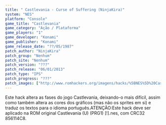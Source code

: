 ```yaml
---
title: " Castlevania - Curse of Suffering (NinjaKira)"
system: "NES"
platform: "Console"
game_title: "Castlevania"
game_category: "Ação / Plataforma"
game_players: "1"
game_developer: "Konami"
game_publisher: "Konami"
game_release_date: "??/05/1987"
patch_author: "NinjaKira"
patch_group: "Nenhum"
patch_site: "Nenhum"
patch_version: "???"
patch_release: "06/01/2013"
patch_type: "IPS"
patch_progress: "???"
patch_images: ["http://www.romhackers.org/imagens/hacks/%5BNES%5D%20Castlevania%20-%20Curse%20of%20Suffering%20-%20NinjaKira%20-%201.png","http://www.romhackers.org/imagens/hacks/%5BNES%5D%20Castlevania%20-%20Curse%20of%20Suffering%20-%20NinjaKira%20-%202.png","http://www.romhackers.org/imagens/hacks/%5BNES%5D%20Castlevania%20-%20Curse%20of%20Suffering%20-%20NinjaKira%20-%203.png"]
---
```

Este hack altera as fases do jogo Castlevania, deixando-o mais difícil, assim como também altera as cores dos gráficos (mas não os sprites em si) e traduz os textos para o idioma português.ATENÇÃO:Este hack deve ser aplicado na ROM original Castlevania (U) (PRG1) [!].nes, com CRC32 856114C8.